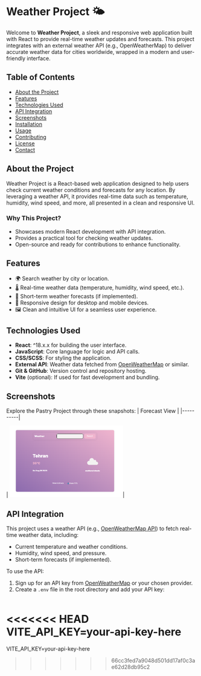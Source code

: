 # Weather Project 🌤️

Welcome to **Weather Project**, a sleek and responsive web application built with React to provide real-time weather updates and forecasts. This project integrates with an external weather API (e.g., OpenWeatherMap) to deliver accurate weather data for cities worldwide, wrapped in a modern and user-friendly interface.

## Table of Contents
- [About the Project](#about-the-project)
- [Features](#features)
- [Technologies Used](#technologies-used)
- [API Integration](#api-integration)
- [Screenshots](#screenshots)
- [Installation](#installation)
- [Usage](#usage)
- [Contributing](#contributing)
- [License](#license)
- [Contact](#contact)

## About the Project
Weather Project is a React-based web application designed to help users check current weather conditions and forecasts for any location. By leveraging a weather API, it provides real-time data such as temperature, humidity, wind speed, and more, all presented in a clean and responsive UI.

### Why This Project?
- Showcases modern React development with API integration.
- Provides a practical tool for checking weather updates.
- Open-source and ready for contributions to enhance functionality.

## Features
- 🌍 Search weather by city or location.
- 🌡️ Real-time weather data (temperature, humidity, wind speed, etc.).
- 📅 Short-term weather forecasts (if implemented).
- 📱 Responsive design for desktop and mobile devices.
- 🖼️ Clean and intuitive UI for a seamless user experience.

## Technologies Used
- **React**: ^18.x.x for building the user interface.
- **JavaScript**: Core language for logic and API calls.
- **CSS/SCSS**: For styling the application.
- **External API**: Weather data fetched from [OpenWeatherMap](https://openweathermap.org/) or similar.
- **Git & GitHub**: Version control and repository hosting.
- **Vite** (optional): If used for fast development and bundling.

## Screenshots
Explore the Pastry Project through these snapshots:
| Forecast View |
|----------|

| <img src="./screenshots/screenshot1.png" alt="Homepage" width="300"/>|


## API Integration
This project uses a weather API (e.g., [OpenWeatherMap API](https://openweathermap.org/)) to fetch real-time weather data, including:
- Current temperature and weather conditions.
- Humidity, wind speed, and pressure.
- Short-term forecasts (if implemented).

To use the API:
1. Sign up for an API key from [OpenWeatherMap](https://openweathermap.org/api) or your chosen provider.
2. Create a `.env` file in the root directory and add your API key:
   ```env
<<<<<<< HEAD
   VITE_API_KEY=your-api-key-here
=======
   VITE_API_KEY=your-api-key-here
>>>>>>> 66cc3fed7a9048d501dd17af0c3ae62d28db95c2
